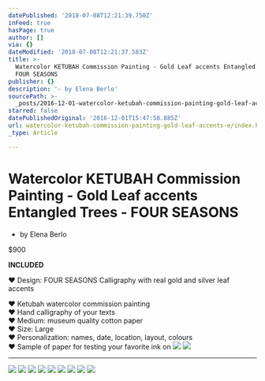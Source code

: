 ```yaml
---
datePublished: '2018-07-08T12:21:39.750Z'
inFeed: true
hasPage: true
author: []
via: {}
dateModified: '2018-07-08T12:21:37.583Z'
title: >-
  Watercolor KETUBAH Commission Painting - Gold Leaf accents Entangled Trees -
  FOUR SEASONS
publisher: {}
description: '- by Elena Berlo'
sourcePath: >-
  _posts/2016-12-01-watercolor-ketubah-commission-painting-gold-leaf-accents-e.md
starred: false
datePublishedOriginal: '2016-12-01T15:47:58.885Z'
url: watercolor-ketubah-commission-painting-gold-leaf-accents-e/index.html
_type: Article

---
```

# Watercolor KETUBAH Commission Painting - Gold Leaf accents Entangled Trees - FOUR SEASONS

- by Elena Berlo

$900

**INCLUDED**

♥ Design: FOUR SEASONS Calligraphy with real gold and silver leaf accents

♥ Ketubah watercolor commission painting  
♥ Hand calligraphy of your texts  
♥ Medium: museum quality cotton paper  
♥ Size: Large  
♥ Personalization: names, date, location, layout, colours  
♥ Sample of paper for testing your favorite ink on
![](https://the-grid-user-content.s3-us-west-2.amazonaws.com/31959821-a366-4412-a7f0-47c9a35a1ecb.jpg)
![](https://the-grid-user-content.s3-us-west-2.amazonaws.com/75bb8360-0e4c-4231-8377-e4f651625997.jpg)

---

![](https://the-grid-user-content.s3-us-west-2.amazonaws.com/b3d02948-11a5-435c-893b-87383f327102.jpg)
![](https://the-grid-user-content.s3-us-west-2.amazonaws.com/303b0f3d-91fe-48bb-a2ed-3f93ac016179.jpg)
![](https://the-grid-user-content.s3-us-west-2.amazonaws.com/154eab42-47d0-4bbd-a58b-1eaf77aff2b6.jpg)
![](https://the-grid-user-content.s3-us-west-2.amazonaws.com/532de7fe-484f-4ce6-a704-50cf7ba26b58.jpg)
![](https://the-grid-user-content.s3-us-west-2.amazonaws.com/03756242-7462-4afa-bd2c-edc16df463cf.jpg)
![](https://the-grid-user-content.s3-us-west-2.amazonaws.com/82a949a5-889c-4bf2-ae77-0f1fcb35ba73.jpg)
![](https://the-grid-user-content.s3-us-west-2.amazonaws.com/74deaf58-0ba3-430f-872d-b36304b8bc93.jpg)
![](https://the-grid-user-content.s3-us-west-2.amazonaws.com/0d46abf8-7de6-4d05-901b-89ba06438973.jpg)
![](https://the-grid-user-content.s3-us-west-2.amazonaws.com/6ea818bd-b60e-4ead-9691-a69c40fc2a69.jpg)